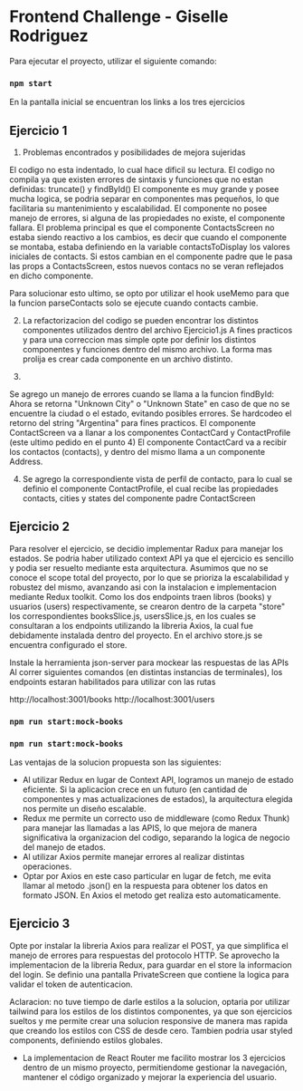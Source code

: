 # Frontend Challenge - Giselle Rodriguez

Para ejecutar el proyecto, utilizar el siguiente comando:

### `npm start`

En la pantalla inicial se encuentran los links a los tres ejercicios 

## Ejercicio 1 

1. Problemas encontrados y posibilidades de mejora sujeridas

El codigo no esta indentado, lo cual hace dificil su lectura.
El codigo no compila ya que existen errores de sintaxis y funciones que no estan definidas: truncate() y findById()
El componente es muy grande y posee mucha logica, se podria separar en componentes mas pequeños, lo que facilitaria su mantenimiento y escalabilidad.
El componente no posee manejo de errores, si alguna de las propiedades no existe, el componente fallara.
El problema principal es que el componente ContactsScreen no estaba siendo reactivo a los cambios, es decir que cuando el componente se montaba, estaba definiendo en la variable contactsToDisplay los valores iniciales de contacts. Si estos cambian en el componente padre que le pasa las props a ContactsScreen, estos nuevos contacs no se veran reflejados en dicho componente.

Para solucionar esto ultimo, se opto por utilizar el hook useMemo para que la funcion parseContacts solo se ejecute cuando contacts cambie.

2. La refactorizacion del codigo se pueden encontrar los distintos componentes utilizados dentro del archivo Ejercicio1.js
A fines practicos y para una correccion mas simple opte por definir los distintos componentes y funciones dentro del mismo archivo. La forma mas prolija es crear cada componente en un archivo distinto.

3. 
Se agrego un manejo de errores cuando se llama a la funcion findById: Ahora se retorna "Unknown City" o "Unknown State" en caso de que no se encuentre la ciudad o el estado, evitando posibles errores. Se hardcodeo el retorno del string "Argentina" para fines practicos.
El componente ContactScreen va a llanar a los componentes ContactCard y ContactProfile (este ultimo pedido en el punto 4)
El componente ContactCard va a recibir los contactos (contacts), y dentro del mismo llama a un componente Address.

4. Se agrego la correspondiente vista de perfil de contacto, para lo cual se definio el componente ContactProfile, el cual recibe las propiedades contacts, cities y states del componente padre ContactScreen


## Ejercicio 2

Para resolver el ejercicio, se decidio implementar Radux para manejar los estados. Se podria haber utilizado context API ya que el ejercicio es sencillo y podia ser resuelto mediante esta arquitectura. Asumimos que no se conoce el scope total del proyecto, por lo que se prioriza la escalabilidad y robustez del mismo, avanzando asi con la instalacion e implementacion mediante Redux toolkit.
Como los dos endpoints traen libros (books) y usuarios (users) respectivamente, se crearon dentro de la carpeta "store" los correspondientes booksSlice.js, usersSlice.js, en los cuales se consultaran a los endpoints utilizando la libreria Axios, la cual fue debidamente instalada dentro del proyecto. En el archivo store.js se encuentra configurado el store.

Instale la herramienta json-server para mockear las respuestas de las APIs
Al correr siguientes comandos (en distintas instancias de terminales), los endpoints estaran habilitados para utilizar con las rutas 

http://localhost:3001/books
http://localhost:3001/users

### `npm run start:mock-books `

### `npm run start:mock-books `

Las ventajas de la solucion propuesta son las siguientes:
+ Al utilizar Redux en lugar de Context API, logramos un manejo de estado eficiente. Si la aplicacion crece en un futuro (en cantidad de componentes y mas actualizaciones de estados), la arquitectura elegida nos permite un diseño escalable.
+ Redux me permite un correcto uso de middleware (como Redux Thunk) para manejar las llamadas a las APIS, lo que mejora de manera significativa la organizacion del codigo, separando la logica de negocio del manejo de etados. 
+ Al utilizar Axios permite manejar errores al realizar distintas operaciones.
+ Optar por Axios en este caso particular en lugar de fetch, me evita llamar al metodo .json() en la respuesta para obtener los datos en formato JSON. En Axios el metodo get realiza esto automaticamente.



## Ejercicio 3

Opte por instalar la libreria Axios para realizar el POST, ya que simplifica el manejo de errores para respuestas del protocolo HTTP.
Se aprovecho la implementacion de la libreria Redux, para guardar en el store la informacion del login.
Se definio una pantalla PrivateScreen que contiene la logica para validar el token de autenticacion.


Aclaracion: no tuve tiempo de darle estilos a la solucion, optaria por utilizar tailwind para los estilos de los distintos componentes, ya que son ejercicios sueltos y me permite crear una solucion responsive de manera mas rapida que creando los estilos con CSS de desde cero.
Tambien podria usar styled components, definiendo estilos globales.

* La implementacion de React Router me facilito mostrar los 3 ejercicios dentro de un mismo proyecto, permitiendome gestionar la navegación, mantener el código organizado y mejorar la experiencia del usuario.